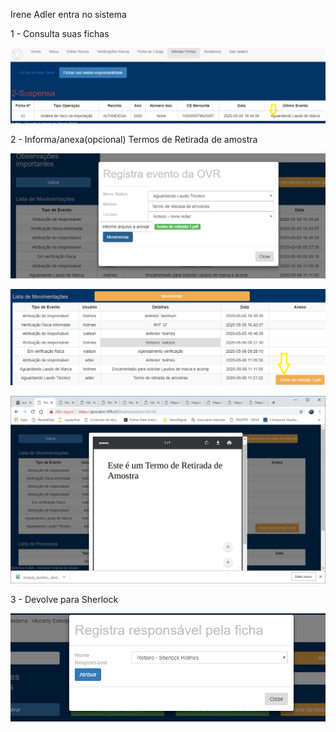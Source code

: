 Irene Adler entra no sistema

1 - Consulta suas fichas

![Minhas fichas](../../images/d1.png)


2 - Informa/anexa(opcional) Termos de Retirada de amostra

![Evento OVR Laudo](../../images/d2b.png)

![Evento OVR Laudo - ver](../../images/d2c.png)

![Evento OVR Laudo - ver](../../images/d2d.png)

3 - Devolve para Sherlock

![Atribuir](../../images/d3.png)

